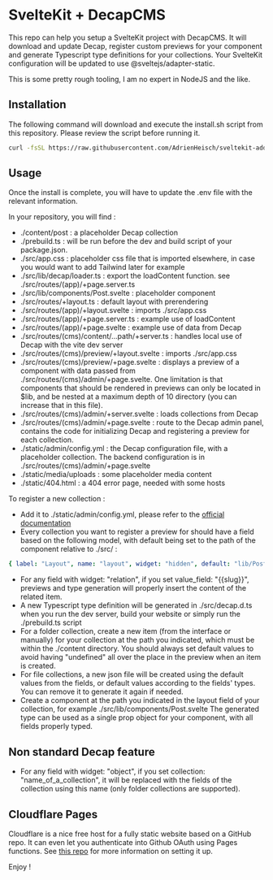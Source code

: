 # SvelteKit + DecapCMS

This repo can help you setup a SvelteKit project with DecapCMS. It will download and update Decap, register custom previews for your component and generate Typescript type definitions for your collections. Your SvelteKit configuration will be updated to use @sveltejs/adapter-static.

This is some pretty rough tooling, I am no expert in NodeJS and the like.

## Installation

The following command will download and execute the install.sh script from this repository. Please review the script before running it.

```bash
curl -fsSL https://raw.githubusercontent.com/AdrienHeisch/sveltekit-add-decap/master/install.sh | bash
```

## Usage

Once the install is complete, you will have to update the .env file with the relevant information.

In your repository, you will find :
- ./content/post : a placeholder Decap collection
- ./prebuild.ts : will be run before the dev and build script of your package.json.
- ./src/app.css : placeholder css file that is imported elsewhere, in case you would want to add Tailwind later for example
- ./src/lib/decap/loader.ts : export the loadContent function. see ./src/routes/(app)/+page.server.ts
- ./src/lib/components/Post.svelte : placeholder component
- ./src/routes/+layout.ts : default layout with prerendering
- ./src/routes/(app)/+layout.svelte : imports ./src/app.css
- ./src/routes/(app)/+page.server.ts : example use of loadContent
- ./src/routes/(app)/+page.svelte : example use of data from Decap
- ./src/routes/(cms)/content/...path/+server.ts : handles local use of Decap with the vite dev server
- ./src/routes/(cms)/preview/+layout.svelte : imports ./src/app.css
- ./src/routes/(cms)/preview/+page.svelte : displays a preview of a component with data passed from ./src/routes/(cms)/admin/+page.svelte. One limitation is that components that should be rendered in previews can only be located in $lib, and be nested at a maximum depth of 10 directory (you can increase that in this file).
- ./src/routes/(cms)/admin/+server.svelte : loads collections from Decap
- ./src/routes/(cms)/admin/+page.svelte : route to the Decap admin panel, contains the code for initializing Decap and registering a preview for each collection.
- ./static/admin/config.yml : the Decap configuration file, with a placeholder collection. The backend configuration is in ./src/routes/(cms)/admin/+page.svelte
- ./static/media/uploads : some placeholder media content
- ./static/404.html : a 404 error page, needed with some hosts

To register a new collection :
- Add it to ./static/admin/config.yml, please refer to the [official documentation](https://decapcms.org/docs/intro/)
- Every collection you want to register a preview for should have a field based on the following model, with default being set to the path of the component relative to ./src/ :
```yaml
{ label: "Layout", name: "layout", widget: "hidden", default: "lib/Post" }
```
- For any field with widget: "relation", if you set value_field: "{{slug}}", previews and type generation will properly insert the content of the related item.
- A new Typescript type definition will be generated in ./src/decap.d.ts when you run the dev server, build your website or simply run the ./prebuild.ts script
- For a folder collection, create a new item (from the interface or manually) for your collection at the path you indicated, which must be within the ./content directory. You should always set default values to avoid having "undefined" all over the place in the preview when an item is created.
- For file collections, a new json file will be created using the default values from the fields, or default values according to the fields' types. You can remove it to generate it again if needed.
- Create a component at the path you indicated in the layout field of your collection, for example ./src/lib/components/Post.svelte
The generated type can be used as a single prop object for your component, with all fields properly typed.

## Non standard Decap feature

- For any field with widget: "object", if you set collection: "name_of_a_collection", it will be replaced with the fields of the collection using this name (only folder collections are supported).

## Cloudflare Pages

Cloudflare is a nice free host for a fully static website based on a GitHub repo. It can even let you authenticate into Github OAuth using Pages functions. See [this repo](https://github.com/i40west/netlify-cms-cloudflare-pages) for more information on setting it up.

Enjoy !
